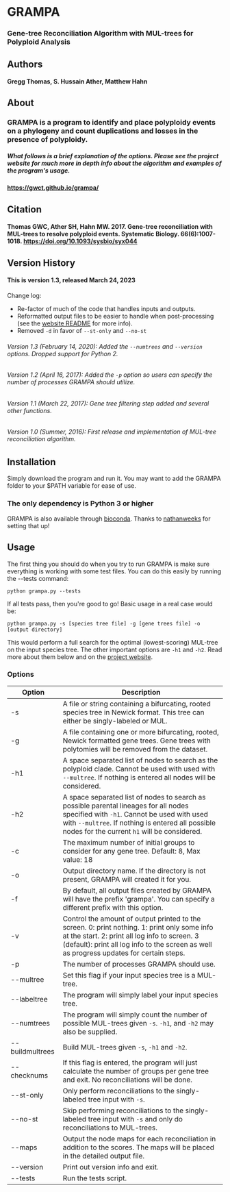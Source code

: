 # GRAMPA
### Gene-tree Reconciliation Algorithm with MUL-trees for Polyploid Analysis

## Authors
#### Gregg Thomas, S. Hussain Ather, Matthew Hahn

## About

### GRAMPA is a program to identify and place polyploidy events on a phylogeny and count duplications and losses in the presence of polyploidy.

##### What follows is a brief explanation of the options. Please see the project website for much more in depth info about the algorithm and examples of the program's usage.

#### https://gwct.github.io/grampa/

## Citation

#### Thomas GWC, Ather SH, Hahn MW. 2017. Gene-tree reconciliation with MUL-trees to resolve polyploid events. Systematic Biology. 66(6):1007-1018. https://doi.org/10.1093/sysbio/syx044

## Version History
#### This is version 1.3, released March 24, 2023

Change log:
* Re-factor of much of the code that handles inputs and outputs.
* Reformatted output files to be easier to handle when post-processing (see the [website README](https://gwct.github.io/grampa/readme.html) for more info).
* Removed `-d` in favor of `--st-only` and `--no-st`

###### Version 1.3 (February 14, 2020): Added the `--numtrees` and `--version` options. Dropped support for Python 2.
###### Version 1.2 (April 16, 2017): Added the `-p` option so users can specify the number of processes GRAMPA should utilize.
###### Version 1.1 (March 22, 2017): Gene tree filtering step added and several other functions.
###### Version 1.0 (Summer, 2016): First release and implementation of MUL-tree reconciliation algorithm.


## Installation

Simply download the program and run it. You may want to add the GRAMPA folder to your $PATH variable for ease of use.
### The only dependency is Python 3 or higher

GRAMPA is also available through [bioconda](https://anaconda.org/bioconda/grampa). Thanks to [nathanweeks](https://github.com/nathanweeks) for setting that up!

## Usage

The first thing you should do when you try to run GRAMPA is make sure everything is working with some test files. You can do this easily by running the --tests command:

`python grampa.py --tests`

If all tests pass, then you're good to go! Basic usage in a real case would be:

`python grampa.py -s [species tree file] -g [gene trees file] -o [output directory]`

This would perform a full search for the optimal (lowest-scoring) MUL-tree on the input species tree. The other important options are `-h1` and `-h2`. Read more about them below and on the [project website](https://gwct.github.io/grampa/).


### Options

| Option | Description | 
| ------ | ----------- |
| -s | A file or string containing a bifurcating, rooted species tree in Newick format. This tree can either be singly-labeled or MUL. |
| -g | A file containing one or more bifurcating, rooted, Newick formatted gene trees. Gene trees with polytomies will be removed from the dataset. |
| -h1 | A space separated list of nodes to search as the polyploid clade. Cannot be used with used with `--multree`. If nothing is entered all nodes will be considered. |
| -h2 | A space separated list of nodes to search as possible parental lineages for all nodes specified with `-h1`.  Cannot be used with used with `--multree`. If nothing is entered all possible nodes for the current `h1` will be considered. |
| -c | The maximum number of initial groups to consider for any gene tree. Default: 8, Max value: 18 |
| -o | Output directory name. If the directory is not present, GRAMPA will created it for you. |
| -f | By default, all output files created by GRAMPA will have the prefix 'grampa'. You can specify a different prefix with this option. |
| -v | Control the amount of output printed to the screen. 0: print nothing. 1: print only some info at the start. 2: print all log info to screen. 3 (default): print all log info to the screen as well as progress updates for certain steps. |
| -p | The number of processes GRAMPA should use. |
| --multree | Set this flag if your input species tree is a MUL-tree. |
| --labeltree | The program will simply label your input species tree. |
| --numtrees | The program will simply count the number of possible MUL-trees given `-s`. `-h1`, and `-h2` may also be supplied.
| --buildmultrees | Build MUL-trees given `-s`, `-h1` and `-h2`. |
| --checknums | If this flag is entered, the program will just calculate the number of groups per gene tree and exit. No reconciliations will be done. |
| --st-only | Only perform reconciliations to the singly-labeled tree input with `-s`. |
| --no-st | Skip performing reconciliations to the singly-labeled tree input with `-s` and only do reconciliations to MUL-trees. |
| --maps | Output the node maps for each reconciliation in addition to the scores. The maps will be placed in the detailed output file. |
| --version | Print out version info and exit. |
| --tests | Run the tests script. |

